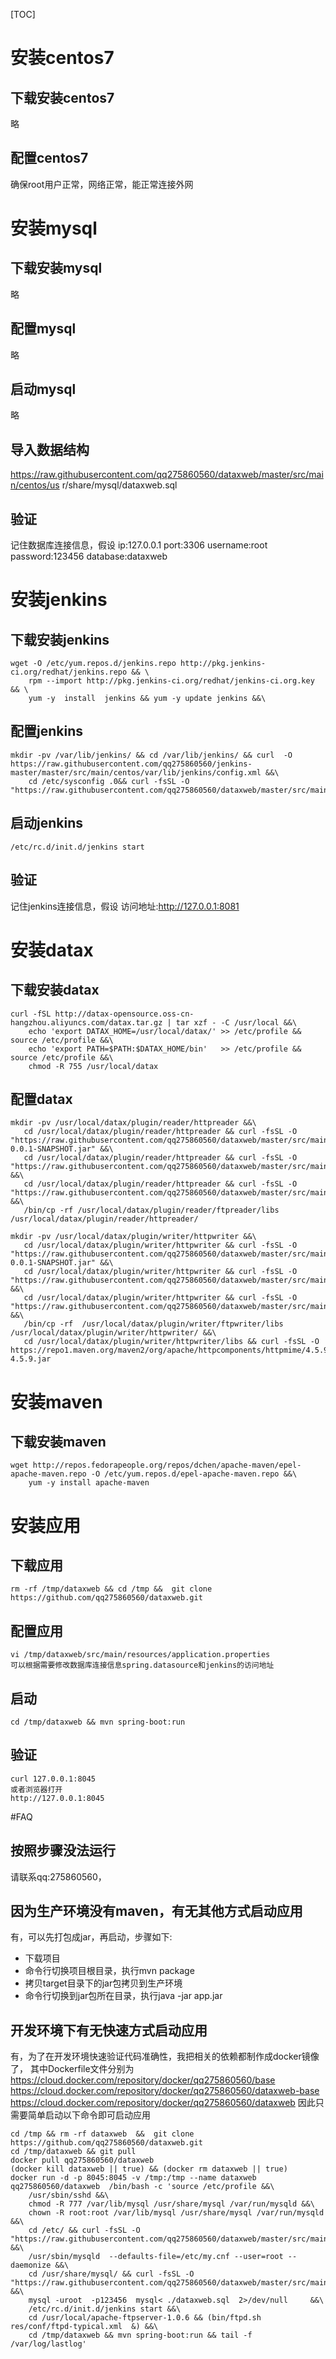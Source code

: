 [TOC]

# 安装centos7
## 下载安装centos7
略
## 配置centos7
确保root用户正常，网络正常，能正常连接外网

# 安装mysql
## 下载安装mysql
略
## 配置mysql
略
## 启动mysql
略
## 导入数据结构
https://raw.githubusercontent.com/qq275860560/dataxweb/master/src/main/centos/us         r/share/mysql/dataxweb.sql
## 验证
记住数据库连接信息，假设
ip:127.0.0.1
port:3306
username:root
password:123456
database:dataxweb

# 安装jenkins
## 下载安装jenkins
```
wget -O /etc/yum.repos.d/jenkins.repo http://pkg.jenkins-ci.org/redhat/jenkins.repo && \
    rpm --import http://pkg.jenkins-ci.org/redhat/jenkins-ci.org.key && \
    yum -y  install  jenkins && yum -y update jenkins &&\
```
## 配置jenkins
```
mkdir -pv /var/lib/jenkins/ && cd /var/lib/jenkins/ && curl  -O https://raw.githubusercontent.com/qq275860560/jenkins-master/master/src/main/centos/var/lib/jenkins/config.xml &&\
    cd /etc/sysconfig .0&& curl -fsSL -O "https://raw.githubusercontent.com/qq275860560/dataxweb/master/src/main/centos/etc/sysconfig/jenkins"
```
## 启动jenkins
```
/etc/rc.d/init.d/jenkins start
```
## 验证
记住jenkins连接信息，假设
访问地址:http://127.0.0.1:8081


# 安装datax
## 下载安装datax
```
curl -fSL http://datax-opensource.oss-cn-hangzhou.aliyuncs.com/datax.tar.gz | tar xzf - -C /usr/local &&\
    echo 'export DATAX_HOME=/usr/local/datax/' >> /etc/profile && source /etc/profile &&\
    echo 'export PATH=$PATH:$DATAX_HOME/bin'   >> /etc/profile && source /etc/profile &&\
    chmod -R 755 /usr/local/datax
```
## 配置datax
```
mkdir -pv /usr/local/datax/plugin/reader/httpreader &&\
   cd /usr/local/datax/plugin/reader/httpreader && curl -fsSL -O "https://raw.githubusercontent.com/qq275860560/dataxweb/master/src/main/centos/usr/local/datax/plugin/reader/httpreader/httpreader-0.0.1-SNAPSHOT.jar" &&\
   cd /usr/local/datax/plugin/reader/httpreader && curl -fsSL -O "https://raw.githubusercontent.com/qq275860560/dataxweb/master/src/main/centos/usr/local/datax/plugin/reader/httpreader/plugin.json" &&\
   cd /usr/local/datax/plugin/reader/httpreader && curl -fsSL -O "https://raw.githubusercontent.com/qq275860560/dataxweb/master/src/main/centos/usr/local/datax/plugin/reader/httpreader/plugin_job_template.json" &&\
   /bin/cp -rf /usr/local/datax/plugin/reader/ftpreader/libs /usr/local/datax/plugin/reader/httpreader/
   	
mkdir -pv /usr/local/datax/plugin/writer/httpwriter &&\
   cd /usr/local/datax/plugin/writer/httpwriter && curl -fsSL -O "https://raw.githubusercontent.com/qq275860560/dataxweb/master/src/main/centos/usr/local/datax/plugin/writer/httpwriter/httpwriter-0.0.1-SNAPSHOT.jar" &&\
   cd /usr/local/datax/plugin/writer/httpwriter && curl -fsSL -O "https://raw.githubusercontent.com/qq275860560/dataxweb/master/src/main/centos/usr/local/datax/plugin/writer/httpwriter/plugin.json" &&\
   cd /usr/local/datax/plugin/writer/httpwriter && curl -fsSL -O "https://raw.githubusercontent.com/qq275860560/dataxweb/master/src/main/centos/usr/local/datax/plugin/writer/httpwriter/plugin_job_template.json" &&\
   /bin/cp -rf  /usr/local/datax/plugin/writer/ftpwriter/libs /usr/local/datax/plugin/writer/httpwriter/ &&\
   cd /usr/local/datax/plugin/writer/httpwriter/libs && curl -fsSL -O https://repo1.maven.org/maven2/org/apache/httpcomponents/httpmime/4.5.9/httpmime-4.5.9.jar
```

# 安装maven
## 下载安装maven
```
wget http://repos.fedorapeople.org/repos/dchen/apache-maven/epel-apache-maven.repo -O /etc/yum.repos.d/epel-apache-maven.repo &&\
    yum -y install apache-maven
```

# 安装应用
## 下载应用
```
rm -rf /tmp/dataxweb && cd /tmp &&  git clone https://github.com/qq275860560/dataxweb.git

```
## 配置应用
```
vi /tmp/dataxweb/src/main/resources/application.properties
可以根据需要修改数据库连接信息spring.datasource和jenkins的访问地址
```

## 启动
```
cd /tmp/dataxweb && mvn spring-boot:run 
```

## 验证
```
curl 127.0.0.1:8045
或者浏览器打开
http://127.0.0.1:8045
```


#FAQ
## 按照步骤没法运行
请联系qq:275860560，

## 因为生产环境没有maven，有无其他方式启动应用
有，可以先打包成jar，再启动，步骤如下:
*  下载项目
* 命令行切换项目根目录，执行mvn package
* 拷贝target目录下的jar包拷贝到生产环境
* 命令行切换到jar包所在目录，执行java -jar app.jar 


## 开发环境下有无快速方式启动应用
有，为了在开发环境快速验证代码准确性，我把相关的依赖都制作成docker镜像了，
其中Dockerfile文件分别为
https://cloud.docker.com/repository/docker/qq275860560/base
https://cloud.docker.com/repository/docker/qq275860560/dataxweb-base
https://cloud.docker.com/repository/docker/qq275860560/dataxweb
因此只需要简单启动以下命令即可启动应用
```
cd /tmp && rm -rf dataxweb  &&  git clone https://github.com/qq275860560/dataxweb.git 
cd /tmp/dataxweb && git pull 
docker pull qq275860560/dataxweb
(docker kill dataxweb || true) && (docker rm dataxweb || true) 
docker run -d -p 8045:8045 -v /tmp:/tmp --name dataxweb qq275860560/dataxweb  /bin/bash -c 'source /etc/profile &&\
    /usr/sbin/sshd &&\
    chmod -R 777 /var/lib/mysql /usr/share/mysql /var/run/mysqld &&\
    chown -R root:root /var/lib/mysql /usr/share/mysql /var/run/mysqld &&\
    cd /etc/ && curl -fsSL -O "https://raw.githubusercontent.com/qq275860560/dataxweb/master/src/main/centos/etc/my.cnf" &&\
    /usr/sbin/mysqld  --defaults-file=/etc/my.cnf --user=root --daemonize &&\
    cd /usr/share/mysql/ && curl -fsSL -O "https://raw.githubusercontent.com/qq275860560/dataxweb/master/src/main/centos/usr/share/mysql/dataxweb.sql" &&\
    mysql -uroot  -p123456  mysql< ./dataxweb.sql  2>/dev/null     &&\
    /etc/rc.d/init.d/jenkins start &&\
    cd /usr/local/apache-ftpserver-1.0.6 && (bin/ftpd.sh  res/conf/ftpd-typical.xml  &) &&\
    cd /tmp/dataxweb && mvn spring-boot:run && tail -f /var/log/lastlog'
    
```
 



